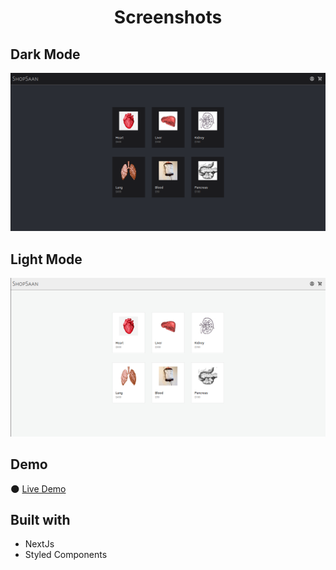 <h1 align="center">Screenshots</h1>

## Dark Mode
![img](https://github.com/JonathanSaan/ShopSaan/blob/5b4c29d9f869b9e8578b72dca060a00d8dcb93a0/darkMode.png)

## Light Mode
![img](https://github.com/JonathanSaan/ShopSaan/blob/5b4c29d9f869b9e8578b72dca060a00d8dcb93a0/whiteMode.png)

## Demo
🌑 [Live Demo](https://shopsaan.vercel.app/)

## Built with
* NextJs
* Styled Components
